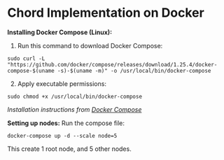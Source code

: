 # Chord Implementation on Docker
**Installing Docker Compose (Linux):**
1. Run this command to download Docker Compose:
```
sudo curl -L "https://github.com/docker/compose/releases/download/1.25.4/docker-compose-$(uname -s)-$(uname -m)" -o /usr/local/bin/docker-compose
```
2. Apply executable permissions:
```
sudo chmod +x /usr/local/bin/docker-compose
```
*Installation instructions from [Docker Compose](https://docs.docker.com/compose/install/)*

**Setting up nodes:**
Run the compose file:
```
docker-compose up -d --scale node=5
```
This create 1 root node, and 5 other nodes. 
